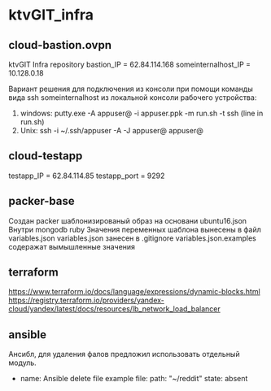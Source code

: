 # ktvGIT_infra

## cloud-bastion.ovpn
ktvGIT Infra repository
bastion_IP = 62.84.114.168
someinternalhost_IP = 10.128.0.18

Вариант решения для подключения из консоли при помощи команды вида ssh someinternalhost из локальной консоли рабочего устройства:
1. windows: putty.exe -A appuser@<ip bastion> -i <path to>appuser.ppk -m <path to some file>run.sh -t
   ssh <ip someinternalhost> (line in run.sh)
2. Unix: ssh -i ~/.ssh/appuser -A -J appuser@<ip bastion> appuser@<ip someinternalhost>

## cloud-testapp
testapp_IP = 62.84.114.85
testapp_port = 9292

## packer-base
Создан packer шаблонизированый образ на основани ubuntu16.json
Внутри mongodb ruby
Значения переменных шаблона вынесены в файл variables.json
variables.json занесен в .gitignore
variables.json.examples содеражат вымышленные значения

## terraform
https://www.terraform.io/docs/language/expressions/dynamic-blocks.html
https://registry.terraform.io/providers/yandex-cloud/yandex/latest/docs/resources/lb_network_load_balancer
## ansible
Ансибл, для удаления фалов предложил использовать отдельный модуль.
   - name: Ansible delete file example
     file:
      path: "~/reddit"
      state: absent
